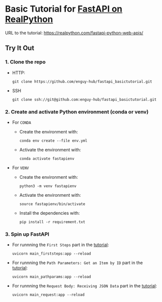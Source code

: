 # Basic Tutorial for [FastAPI on RealPython](https://realpython.com/fastapi-python-web-apis/)

URL to the tutorial: https://realpython.com/fastapi-python-web-apis/

## Try It Out

### 1. Clone the repo

- HTTP:

      git clone https://github.com/enguy-hub/fastapi_basictutorial.git

- SSH

      git clone ssh://git@github.com:enguy-hub/fastapi_basictutorial.git

### 2. Create and activate Python environment (conda or venv)

- For `CONDA`

  - Create the environment with:

        conda env create --file env.yml

  - Activate the environment with:

        conda activate fastapienv

- For `VENV`

  - Create the environment with:

        python3 -m venv fastapienv

  - Activate the environment with:

        source fastapienv/bin/activate

  - Install the dependencies with:

        pip install -r requirement.txt

### 3. Spin up FastAPI

- For runnning the `First Steps` part in the [tutorial](https://realpython.com/fastapi-python-web-apis/#first-steps):

      uvicorn main_firststeps:app --reload

- For runnning the `Path Parameters: Get an Item by ID` part in the [tutorial](https://realpython.com/fastapi-python-web-apis/#path-parameters-get-an-item-by-id):

      uvicorn main_pathparams:app --reload

- For runnning the `Request Body: Receiving JSON Data` part in the [tutorial](https://realpython.com/fastapi-python-web-apis/#request-body-receiving-json-data):

      uvicorn main_request:app --reload
